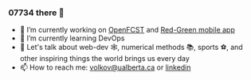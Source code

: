 ### 07734 there :dizzy:

- 🔭 I’m currently working on [OpenFCST](https://github.com/OpenFCST/OpenFCSTv03) and [Red-Green mobile app](https://github.com/andreyxdd "link is coming soon")
- 🌱 I’m currently learning DevOps
- 💬 Let's talk about web-dev :spider_web:, numerical methods :books:, sports :soccer:, and other inspiring things the world brings us every day
- 📫 How to reach me: volkov@ualberta.ca or [linkedin](https://www.linkedin.com/in/andreyxdd/ "andreyxdd")
